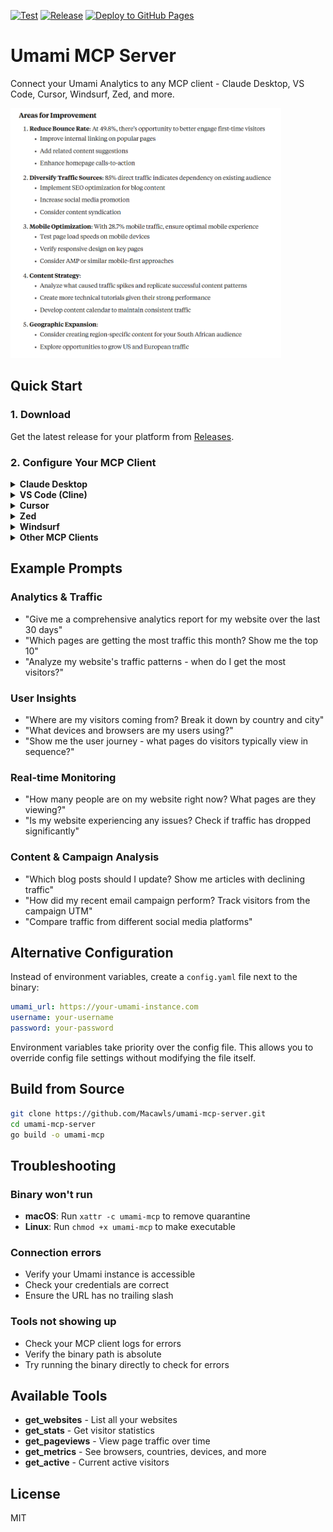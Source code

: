 [![Test](https://github.com/Macawls/umami-mcp-server/actions/workflows/test.yml/badge.svg)](https://github.com/Macawls/umami-mcp-server/actions/workflows/test.yml) [![Release](https://github.com/Macawls/umami-mcp-server/actions/workflows/release.yml/badge.svg)](https://github.com/Macawls/umami-mcp-server/actions/workflows/release.yml) [![Deploy to GitHub Pages](https://github.com/Macawls/umami-mcp-server/actions/workflows/pages.yml/badge.svg)](https://github.com/Macawls/umami-mcp-server/actions/workflows/pages.yml)

# Umami MCP Server

Connect your Umami Analytics to any MCP client - Claude Desktop, VS Code, Cursor, Windsurf, Zed, and more.

<img src=".github/workflows/insights.PNG" height="400">

## Quick Start

### 1. Download

Get the latest release for your platform from [Releases](https://github.com/Macawls/umami-mcp-server/releases).

### 2. Configure Your MCP Client

<details>
<summary><strong>Claude Desktop</strong></summary>

Add to your Claude Desktop config:

**Windows:** `%APPDATA%\Claude\claude_desktop_config.json`  
**macOS:** `~/Library/Application Support/Claude/claude_desktop_config.json`  
**Linux:** `~/.config/Claude/claude_desktop_config.json`

```json
{
  "mcpServers": {
    "umami": {
      "command": "path/to/umami-mcp",
      "env": {
        "UMAMI_URL": "https://your-umami-instance.com",
        "UMAMI_USERNAME": "your-username",
        "UMAMI_PASSWORD": "your-password"
      }
    }
  }
}
```

Restart Claude Desktop to load the server.

</details>

<details>
<summary><strong>VS Code (Cline)</strong></summary>

Add to your VS Code settings (`Ctrl/Cmd + ,` → Extensions → Cline):

```json
{
  "cline.mcpServers": {
    "umami": {
      "command": "path/to/umami-mcp",
      "env": {
        "UMAMI_URL": "https://your-umami-instance.com",
        "UMAMI_USERNAME": "your-username",
        "UMAMI_PASSWORD": "your-password"
      }
    }
  }
}
```

Or add to `.vscode/settings.json` in your workspace.

</details>

<details>
<summary><strong>Cursor</strong></summary>

1. In Cursor, press `Ctrl/Cmd + Shift + P` to open command palette
2. Search for "Cursor Settings" and select "Cursor Settings: Open User Settings"
3. Navigate to the MCP section
4. Add the Umami server configuration:

```json
{
  "umami": {
    "command": "path/to/umami-mcp",
    "env": {
      "UMAMI_URL": "https://your-umami-instance.com",
      "UMAMI_USERNAME": "your-username",
      "UMAMI_PASSWORD": "your-password"
    }
  }
}
```

The Agent will automatically use the Umami tools when relevant. You can also enable auto-run to skip approval prompts.

</details>

<details>
<summary><strong>Zed</strong></summary>

Add to your Zed settings:

```json
{
  "assistant": {
    "version": "2",
    "mcp_servers": {
      "umami": {
        "command": "path/to/umami-mcp",
        "env": {
          "UMAMI_URL": "https://your-umami-instance.com",
          "UMAMI_USERNAME": "your-username",
          "UMAMI_PASSWORD": "your-password"
        }
      }
    }
  }
}
```

</details>

<details>
<summary><strong>Windsurf</strong></summary>

1. Open Windsurf and click on "Windsurf - Settings" at the bottom right or use the profile dropdown
2. Navigate to "MCP Settings" in the settings panel
3. Click "Add MCP Server" and configure:

```json
{
  "umami": {
    "command": "path/to/umami-mcp",
    "env": {
      "UMAMI_URL": "https://your-umami-instance.com",
      "UMAMI_USERNAME": "your-username", 
      "UMAMI_PASSWORD": "your-password"
    }
  }
}
```

Or manually edit the config file:

**Windows:** `%APPDATA%\windsurf\mcp_settings.json`  
**macOS:** `~/Library/Application Support/windsurf/mcp_settings.json`  
**Linux:** `~/.config/windsurf/mcp_settings.json`

Restart Windsurf or reload MCP servers from the settings panel.

</details>

<details>
<summary><strong>Other MCP Clients</strong></summary>

For any MCP-compatible client, you'll need:

- **Command**: Path to the umami-mcp binary
- **Environment Variables**:
  - `UMAMI_URL`: Your Umami instance URL
  - `UMAMI_USERNAME`: Your username
  - `UMAMI_PASSWORD`: Your password

Check your client's documentation for specific configuration format.

</details>

## Example Prompts

### Analytics & Traffic

- "Give me a comprehensive analytics report for my website over the last 30 days"
- "Which pages are getting the most traffic this month? Show me the top 10"
- "Analyze my website's traffic patterns - when do I get the most visitors?"

### User Insights

- "Where are my visitors coming from? Break it down by country and city"
- "What devices and browsers are my users using?"
- "Show me the user journey - what pages do visitors typically view in sequence?"

### Real-time Monitoring

- "How many people are on my website right now? What pages are they viewing?"
- "Is my website experiencing any issues? Check if traffic has dropped significantly"

### Content & Campaign Analysis

- "Which blog posts should I update? Show me articles with declining traffic"
- "How did my recent email campaign perform? Track visitors from the campaign UTM"
- "Compare traffic from different social media platforms"

## Alternative Configuration

Instead of environment variables, create a `config.yaml` file next to the binary:

```yaml
umami_url: https://your-umami-instance.com
username: your-username
password: your-password
```

Environment variables take priority over the config file. This allows you to override config file settings without modifying the file itself.

## Build from Source

```bash
git clone https://github.com/Macawls/umami-mcp-server.git
cd umami-mcp-server
go build -o umami-mcp
```

## Troubleshooting

### Binary won't run

- **macOS**: Run `xattr -c umami-mcp` to remove quarantine
- **Linux**: Run `chmod +x umami-mcp` to make executable

### Connection errors

- Verify your Umami instance is accessible
- Check your credentials are correct
- Ensure the URL has no trailing slash

### Tools not showing up

- Check your MCP client logs for errors
- Verify the binary path is absolute
- Try running the binary directly to check for errors

## Available Tools

- **get_websites** - List all your websites
- **get_stats** - Get visitor statistics
- **get_pageviews** - View page traffic over time
- **get_metrics** - See browsers, countries, devices, and more
- **get_active** - Current active visitors

## License

MIT

